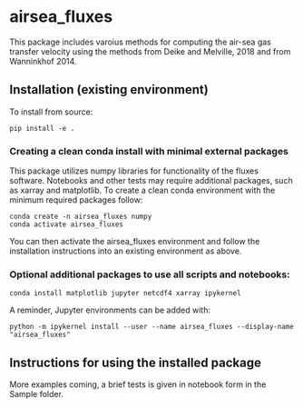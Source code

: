 # airsea_fluxes  

This package includes varoius methods for computing the air-sea gas transfer velocity using the methods from Deike and Melville, 2018 and from Wanninkhof 2014.  

## Installation (existing environment)  

To install from source:  
```  
pip install -e .  
```  

### Creating a clean conda install with minimal external packages  

This package utilizes numpy libraries for functionality of the fluxes software.  Notebooks and other tests may require additional packages, such as xarray and matplotlib.  To create a clean conda environment with the minimum required packages follow:  
```  
conda create -n airsea_fluxes numpy  
conda activate airsea_fluxes  
```  

You can then activate the airsea_fluxes environment and follow the installation instructions into an existing environment as above.  


### Optional additional packages to use all scripts and notebooks:  

```  
conda install matplotlib jupyter netcdf4 xarray ipykernel  
```  

A reminder, Jupyter environments can be added with:  
```  
python -m ipykernel install --user --name airsea_fluxes --display-name "airsea_fluxes"  
```  

## Instructions for using the installed package  

More examples coming, a brief tests is given in notebook form in the Sample folder.  
